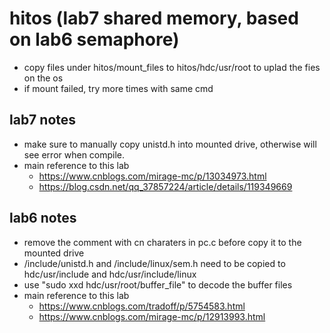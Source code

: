 # hitos (lab7 shared memory, based on lab6 semaphore)

- copy files under hitos/mount_files to hitos/hdc/usr/root to uplad the fies on the os
- if mount failed, try more times with same cmd

## lab7 notes
- make sure to manually copy unistd.h into mounted drive, otherwise will see error when compile.
- main reference to this lab
    - https://www.cnblogs.com/mirage-mc/p/13034973.html
    - https://blog.csdn.net/qq_37857224/article/details/119349669

## lab6 notes
- remove the comment with cn charaters in pc.c before copy it to the mounted drive
- <linux ws>/include/unistd.h and <linux ws>/include/linux/sem.h need to be copied to hdc/usr/include and hdc/usr/include/linux
- use "sudo xxd hdc/usr/root/buffer_file" to decode the buffer files
- main reference to this lab
    - https://www.cnblogs.com/tradoff/p/5754583.html
    - https://www.cnblogs.com/mirage-mc/p/12913993.html
